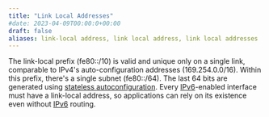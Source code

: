 ```yaml
---
title: "Link Local Addresses"
#date: 2023-04-09T00:00:0+00:00
draft: false
aliases: link-local address, link local address, link local addresses
---
```


The link-local prefix (fe80::/10) is valid and unique only on a single link, comparable to IPv4's auto-configuration addresses (169.254.0.0/16). Within this prefix, there's a single subnet (fe80::/64). The last 64 bits are generated using [stateless autoconfiguration](../../ipv6#stateless-autoconfiguration). Every [IPv6](../)-enabled interface must have a link-local address, so applications can rely on its existence even without [IPv6](../) routing.
